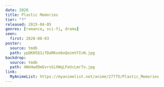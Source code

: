 ```yaml
---
date: 2020
title: Plastic Memories
tier: "?"
released: 2015-04-05
genres: [romance, sci-fi, drama]
seen:
  first: 2020-08-03
poster:
  source: tmdb
  path: ypQKH5Q1ifDaRKoo6oQozmtFIvN.jpg
backdrop:
  source: tmdb
  path: 4WeHwdOmGvrsGiXWqLFeUcLmr7o.jpg
link:
  MyAnimeList: https://myanimelist.net/anime/27775/Plastic_Memories
---
```

